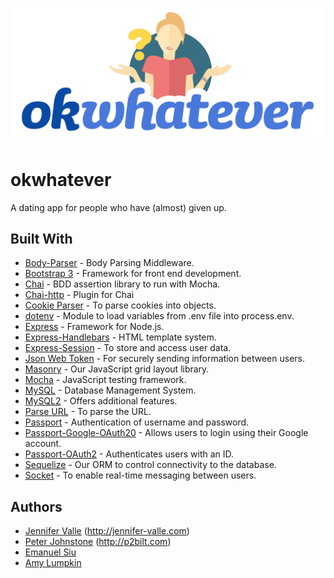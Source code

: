 ![OkWhatever Logo](public/assets/images/okwhatever_outline.png)

# okwhatever

A dating app for people who have (almost) given up.

## Built With
* [Body-Parser](https://www.npmjs.com/package/body-parser-json) - Body Parsing Middleware.
* [Bootstrap 3](http://getbootstrap.com/docs/3.3/) - Framework for front end development.
* [Chai](http://www.chaijs.com/) - BDD assertion library to run with Mocha.
* [Chai-http](https://www.npmjs.com/package/chai-http) - Plugin for Chai
* [Cookie Parser](https://www.npmjs.com/package/set-cookie-parser) - To parse cookies into objects.
* [dotenv](https://www.npmjs.com/package/dotenv) - Module to load variables from .env file into process.env.
* [Express](https://expressjs.com/) - Framework for Node.js.
* [Express-Handlebars](https://handlebarsjs.com/) - HTML template system.
* [Express-Session](https://www.npmjs.com/package/express-sessions) - To store and access user data.
* [Json Web Token](https://jwt.io/) - For securely sending information between users.
* [Masonry](https://masonry.desandro.com/) - Our JavaScript grid layout library.
* [Mocha](https://mochajs.org/) - JavaScript testing framework.
* [MySQL](https://www.mysql.com/) - Database Management System.
* [MySQL2](https://www.npmjs.com/package/mysql2) - Offers additional features.
* [Parse URL](https://www.npmjs.com/package/parseurl) - To parse the URL.
* [Passport](http://www.passportjs.org/) - Authentication of username and password.
* [Passport-Google-OAuth20](https://www.npmjs.com/package/passport-google-oauth-2) - Allows users to login using their Google account.
* [Passport-OAuth2](https://www.npmjs.com/package/passport-oauth2-code) - Authenticates users with an ID.
* [Sequelize](http://docs.sequelizejs.com/) - Our ORM to control connectivity to the database.
* [Socket](https://socket.io/) - To enable real-time messaging between users.

## Authors
* [Jennifer Valle](https://github.com/jvallexm) (http://jennifer-valle.com)
* [Peter Johnstone](https://github.com/p2bilt) (http://p2bilt.com)
* [Emanuel Siu](https://github.com/emansiu)
* [Amy Lumpkin](https://github.com/amylumpkin)


